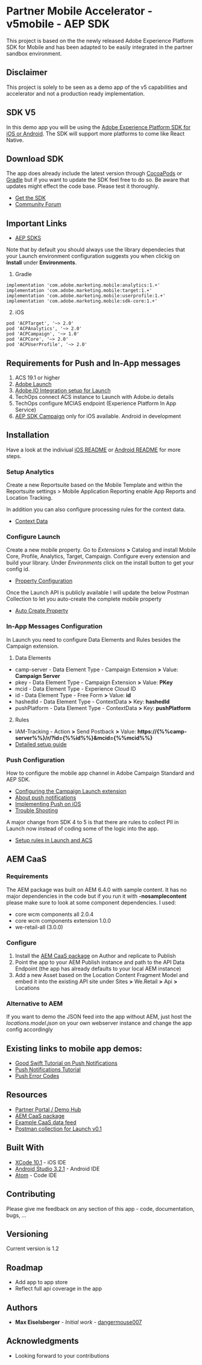 # Partner Mobile Accelerator - v5mobile - AEP SDK

This project is based on the the newly released Adobe Experience Platform SDK for Mobile and has been adapted to be easily integrated in the partner sandbox environment.

## Disclaimer

This project is solely to be seen as a demo app of the v5 capabilities and accelerator and not a production ready implementation.

## SDK V5

In this demo app you will be using the [Adobe Experience Platform SDK for iOS or Android](https://aep-sdks.gitbook.io/docs/). The SDK will support more platforms to come like React Native.

## Download SDK

The app does already include the latest version through [CocoaPods](https://cocoapods.org/) or [Gradle](https://gradle.org) but if you want to update the SDK feel free to do so. Be aware that updates might effect the code base. Please test it thoroughly.

* [Get the SDK](https://aep-sdks.gitbook.io/docs/getting-started/get-the-sdk)
* [Community Forum](https://forums.adobe.com/community/experience-cloud/platform/core-services/mobile-service)

## Important Links
* [AEP SDKS](https://github.com/Adobe-Marketing-Cloud/acp-sdks)

Note that by default you should always use the library dependecies that your Launch environment configuration suggests you when clickig on **Install** under **Environments**.
1. Gradle
```
implementation 'com.adobe.marketing.mobile:analytics:1.+'
implementation 'com.adobe.marketing.mobile:target:1.+'
implementation 'com.adobe.marketing.mobile:userprofile:1.+'
implementation 'com.adobe.marketing.mobile:sdk-core:1.+'
```
2. iOS
```
pod 'ACPTarget', '~> 2.0'
pod 'ACPAnalytics', '~> 2.0'
pod 'ACPCampaign', '~> 1.0'
pod 'ACPCore', '~> 2.0'
pod 'ACPUserProfile', '~> 2.0'
```

## Requirements for Push and In-App messages

1. ACS 19.1 or higher
2. [Adobe Launch](https://launch.adobe.com)
3. [Adobe.IO Integration setup for Launch](https://console.adobe.io/integrations)
4. TechOps connect ACS instance to Launch with Adobe.io details
5. TechOps configure MCIAS endpoint (Experience Platform In App Service)
6. [AEP SDK Campaign](https://cocoapods.org/pods/ACPCampaign) only for iOS available. Android in development


## Installation

Have a look at the indiviual [iOS README](/ios/README.md) or [Android README](/android/README.md) for more steps.

### Setup Analytics

Create a new Reportsuite based on the Mobile Template and within the Reportsuite settings > Mobile Application Reporting enable App Reports and Location Tracking.

In addition you can also configure processing rules for the context data.
- [Context Data](https://marketing.adobe.com/resources/help/en_US/sc/implement/context_data_variables.html)

### Configure Launch

Create a new mobile property. Go to *Extensions* **>** Catalog and install Mobile Core, Profile, Analytics, Target, Campaign. Configure every extension and build your library. Under *Environments* click on the install button to get your config id.

* [Property Configuration](https://aep-sdks.gitbook.io/docs/getting-started/create-a-mobile-property)

Once the Launch API is publicly available I will update the below Postman Collection to let you auto-create the complete mobile property
* [Auto Create Property](/resources/launch-postman-package/mobile-launch-property.json)

### In-App Messages Configuration

In Launch you need to configure Data Elements and Rules besides the Campaign extension.

1. Data Elements
* camp-server - Data Element Type - Campaign Extension **>** Value: **Campaign Server**
* pkey - Data Element Type - Campaign Extension **>** Value: **PKey**
* mcid - Data Element Type - Experience Cloud ID
* id   - Data Element Type - Free Form **>** Value: **id**
* hashedId - Data Element Type - ContextData **>** Key: **hashedId**
* pushPlatform - Data Element Type - ContextData **>** Key: **pushPlatform**

2. Rules
* IAM-Tracking - Action **>** Send Postback **>** Value: **https://{%%camp-server%%}/r/?id={%%id%%}&mcid={%%mcid%%}**
* [Detailed setup guide](https://helpx.adobe.com/campaign/kb/configuring-app-sdk.html#Step3CreaterulesforInApptrackingpostback)

### Push Configuration

How to configure the mobile app channel in Adobe Campaign Standard and AEP SDK.

* [Configuring the Campaign Launch extension](https://aep-sdks.gitbook.io/docs/using-mobile-extensions/adobe-campaign-standard-beta)
* [About push notifications](https://helpx.adobe.com/campaign/standard/channels/using/about-push-notifications.html)
* [Implementing Push on iOS](https://marketing.adobe.com/resources/help/en_US/mobile/ios/push_messaging.html)
* [Trouble Shooting](https://marketing.adobe.com/resources/help/en_US/mobile/ios/c_troubleshooting-push-messaging.html)

A major change from SDK 4 to 5 is that there are rules to collect PII in Launch now instead of coding some of the logic into the app.
* [Setup rules in Launch and ACS](https://helpx.adobe.com/campaign/kb/configuring-app-sdk.html)

## AEM CaaS

### Requirements
The AEM package was built on AEM 6.4.0 with sample content. It has no major dependencies in the code but if you run it with **-nosamplecontent** please make sure to look at some component dependencies. I used:
- core wcm components all 2.0.4
- core wcm components extension 1.0.0
- we-retail-all (3.0.0)

### Configure

1. Install the [AEM CaaS package](/resources/aem-package/com.adobe.partners.v5mobile-1.0.zip) on Author and replicate to Publish
2. Point the app to your AEM Publish instance and path to the API Data Endpoint (the app has already defaults to your local AEM instance)
3. Add a new Asset based on the Location Content Fragment Model and embed it into the existing API site under Sites **>** We.Retail **>** Api **>** Locations


### Alternative to AEM

If you want to demo the JSON feed into the app without AEM, just host the *locations.model.json* on your own webserver instance and change the app config accordingly


## Existing links to mobile app demos:

- [Good Swift Tutorial on Push Notifications](https://appcoda.com/push-notification-ios/)
- [Push Notifications Tutorial](https://www.raywenderlich.com/156966/push-notifications-tutorial-getting-started)
- [Push Error Codes](https://developer.apple.com/library/content/documentation/NetworkingInternet/Conceptual/RemoteNotificationsPG/CommunicatingwithAPNs.html#//apple_ref/doc/uid/TP40008194-CH11-SW17)


## Resources

- [Partner Portal / Demo Hub](https://solutionpartners.adobe.com)
- [AEM CaaS package](/resources/aem-package/com.adobe.partners.v5mobile-1.0.zip)
- [Example CaaS data feed](/resources/example-caas-data/locations.model.json)
- [Postman collection for Launch v0.1](/resources/launch-postman-package/mobile-launch-property.json)

## Built With

* [XCode 10.1](https://developer.apple.com/xcode/) - iOS IDE
* [Android Studio 3.2.1](https://developer.android.com) - Android IDE
* [Atom](https://atom.io/) - Code IDE

## Contributing

Please give me feedback on any section of this app - code, documentation, bugs, ...

## Versioning

Current version is 1.2

## Roadmap

- Add app to app store
- Reflect full api coverage in the app

## Authors

* **Max Eiselsberger** - *Initial work* - [dangermouse007](https://github.com/dangermouse007)

## Acknowledgments

* Looking forward to your contributions

